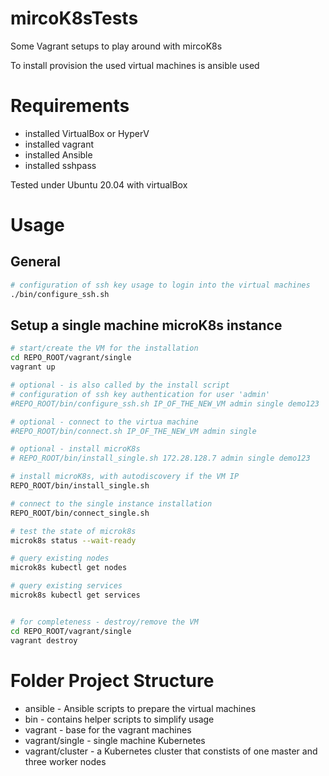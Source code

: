 # mircoK8sTests
Some Vagrant setups to play around with mircoK8s

To install provision the used virtual machines is ansible used

# Requirements
* installed VirtualBox or HyperV
* installed vagrant
* installed Ansible
* installed sshpass

Tested under Ubuntu 20.04 with virtualBox

# Usage
## General
```bash
# configuration of ssh key usage to login into the virtual machines
./bin/configure_ssh.sh
```

## Setup a single machine microK8s instance
```bash
# start/create the VM for the installation
cd REPO_ROOT/vagrant/single
vagrant up

# optional - is also called by the install script 
# configuration of ssh key authentication for user 'admin'
#REPO_ROOT/bin/configure_ssh.sh IP_OF_THE_NEW_VM admin single demo123

# optional - connect to the virtua machine
#REPO_ROOT/bin/connect.sh IP_OF_THE_NEW_VM admin single

# optional - install microK8s
# REPO_ROOT/bin/install_single.sh 172.28.128.7 admin single demo123

# install microK8s, with autodiscovery if the VM IP
REPO_ROOT/bin/install_single.sh

# connect to the single instance installation
REPO_ROOT/bin/connect_single.sh

# test the state of microk8s
microk8s status --wait-ready

# query existing nodes
microk8s kubectl get nodes

# query existing services
microk8s kubectl get services


# for completeness - destroy/remove the VM
cd REPO_ROOT/vagrant/single
vagrant destroy
```


# Folder Project Structure
* ansible - Ansible scripts to prepare the virtual machines
* bin - contains helper scripts to simplify usage
* vagrant - base for the vagrant machines
* vagrant/single - single machine Kubernetes
* vagrant/cluster - a Kubernetes cluster that constists of one master and three worker nodes

